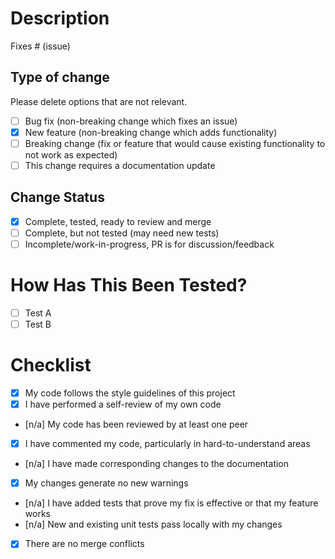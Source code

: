 # Description

Fixes # (issue)

## Type of change

Please delete options that are not relevant.

- [ ] Bug fix (non-breaking change which fixes an issue)
- [x] New feature (non-breaking change which adds functionality)
- [ ] Breaking change (fix or feature that would cause existing functionality to not work as expected)
- [ ] This change requires a documentation update

## Change Status

- [x] Complete, tested, ready to review and merge
- [ ] Complete, but not tested (may need new tests)
- [ ] Incomplete/work-in-progress, PR is for discussion/feedback

# How Has This Been Tested?

- [ ] Test A
- [ ] Test B

# Checklist

- [x] My code follows the style guidelines of this project
- [x] I have performed a self-review of my own code
- [n/a] My code has been reviewed by at least one peer
- [x] I have commented my code, particularly in hard-to-understand areas
- [n/a] I have made corresponding changes to the documentation
- [x] My changes generate no new warnings
- [n/a] I have added tests that prove my fix is effective or that my feature works
- [n/a] New and existing unit tests pass locally with my changes
- [x] There are no merge conflicts
